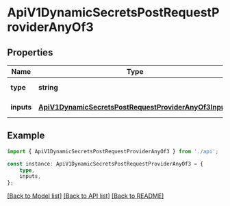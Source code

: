 # ApiV1DynamicSecretsPostRequestProviderAnyOf3


## Properties

Name | Type | Description | Notes
------------ | ------------- | ------------- | -------------
**type** | **string** |  | [default to undefined]
**inputs** | [**ApiV1DynamicSecretsPostRequestProviderAnyOf3Inputs**](ApiV1DynamicSecretsPostRequestProviderAnyOf3Inputs.md) |  | [default to undefined]

## Example

```typescript
import { ApiV1DynamicSecretsPostRequestProviderAnyOf3 } from './api';

const instance: ApiV1DynamicSecretsPostRequestProviderAnyOf3 = {
    type,
    inputs,
};
```

[[Back to Model list]](../README.md#documentation-for-models) [[Back to API list]](../README.md#documentation-for-api-endpoints) [[Back to README]](../README.md)
